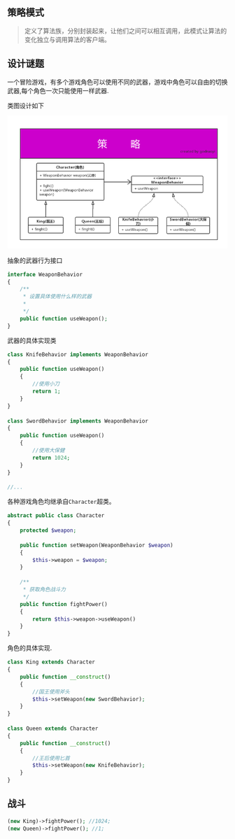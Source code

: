 ## 策略模式

> 定义了算法族，分别封装起来，让他们之间可以相互调用，此模式让算法的变化独立与调用算法的客户端。

## 设计谜题

一个冒险游戏，有多个游戏角色可以使用不同的武器，游戏中角色可以自由的切换武器,每个角色一次只能使用一样武器.

类图设计如下

![](/assets/策略模式.png)

抽象的武器行为接口

```php
interface WeaponBehavior
{
    /**
     * 设置具体使用什么样的武器
     *
     */
    public function useWeapon();
}
```

武器的具体实现类

```php
class KnifeBehavior implements WeaponBehavior
{
    public function useWeapon()
    {
        //使用小刀
        return 1;
    }
}

class SwordBehavior implements WeaponBehavior
{
    public function useWeapon()
    {
        //使用大保健
        return 1024;
    }
}

//...
```

各种游戏角色均继承自`Character`超类。

```php
abstract public class Character
{
    protected $weapon;

    public function setWeapon(WeaponBehavior $weapon)
    {
        $this->weapon = $weapon;
    }

    /**
     * 获取角色战斗力
     */
    public function fightPower()
    {
        return $this->weapon->useWeapon()
    }
}
```

角色的具体实现.

```php
class King extends Character
{
    public function __construct()
    {
        //国王使用斧头
        $this->setWeapon(new SwordBehavior);
    }
}

class Queen extends Character
{
    public function __construct()
    {
        //王后使用匕首
        $this->setWeapon(new KnifeBehavior);
    }
}
```

## 战斗

```php
(new King)->fightPower(); //1024;
(new Queen)->fightPower(); //1;
```



